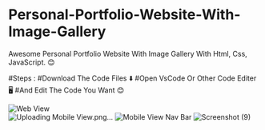 # Personal-Portfolio-Website-With-Image-Gallery

Awesome Personal Portfolio Website With Image Gallery With Html, Css, JavaScript. 😊

 #Steps :
  #Download The Code Files ⬇️
    #Open VsCode Or Other Code Editer 🖥️
      #And Edit The Code You Want 😊
      
 ![Web View](https://user-images.githubusercontent.com/95434428/144886101-aa09c78e-9e9e-461b-a3eb-cf2cc555ed75.png)    
![Uploading Mobile View.png…]()
![Mobile View Nav Bar](https://user-images.githubusercontent.com/95434428/144885863-12cd068d-2084-4032-a883-eeaaad78c2d1.png)
![Screenshot (9)](https://user-images.githubusercontent.com/95434428/144886155-4fc39954-4dd8-497d-a7cf-9b4a3f88619c.png)
